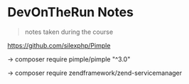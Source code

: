 # DevOnTheRun Notes

> notes taken during the course

https://github.com/silexphp/Pimple

-> composer require pimple/pimple "^3.0"

-> composer require zendframework/zend-servicemanager
